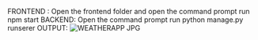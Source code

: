 FRONTEND :
        Open the frontend folder and open the command prompt run npm start 
BACKEND:
       Open the command prompt run python manage.py runserer
    OUTPUT:
![WEATHERAPP JPG](https://github.com/user-attachments/assets/1f216bbb-da58-4d85-9c6f-e36ef33e501b)
